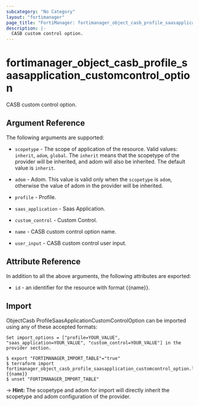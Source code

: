 ```yaml
---
subcategory: "No Category"
layout: "fortimanager"
page_title: "FortiManager: fortimanager_object_casb_profile_saasapplication_customcontrol_option"
description: |-
  CASB custom control option.
---
```


# fortimanager_object_casb_profile_saasapplication_customcontrol_option
CASB custom control option.

## Argument Reference


The following arguments are supported:

* `scopetype` - The scope of application of the resource. Valid values: `inherit`, `adom`, `global`. The `inherit` means that the scopetype of the provider will be inherited, and adom will also be inherited. The default value is `inherit`.
* `adom` - Adom. This value is valid only when the `scopetype` is `adom`, otherwise the value of adom in the provider will be inherited.
* `profile` - Profile.
* `saas_application` - Saas Application.
* `custom_control` - Custom Control.

* `name` - CASB custom control option name.
* `user_input` - CASB custom control user input.


## Attribute Reference

In addition to all the above arguments, the following attributes are exported:
* `id` - an identifier for the resource with format {{name}}.

## Import

ObjectCasb ProfileSaasApplicationCustomControlOption can be imported using any of these accepted formats:
```
Set import_options = ["profile=YOUR_VALUE", "saas_application=YOUR_VALUE", "custom_control=YOUR_VALUE"] in the provider section.

$ export "FORTIMANAGER_IMPORT_TABLE"="true"
$ terraform import fortimanager_object_casb_profile_saasapplication_customcontrol_option.labelname {{name}}
$ unset "FORTIMANAGER_IMPORT_TABLE"
```
-> **Hint:** The scopetype and adom for import will directly inherit the scopetype and adom configuration of the provider.
